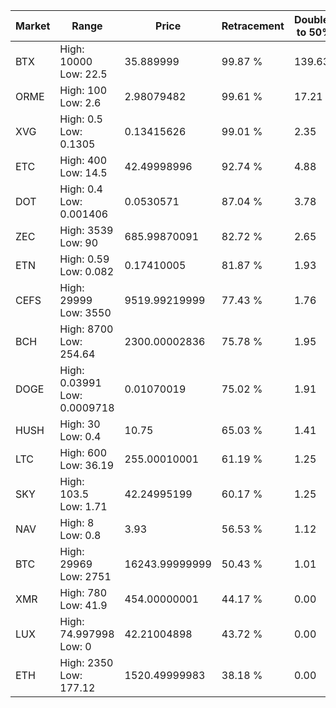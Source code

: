 | Market | Range | Price| Retracement | Doubles to 50% |
| --- | --- | --- | --- | --- |
| BTX | High: 10000<br />Low: 22.5 | 35.889999 | 99.87 % | 139.63 |
| ORME | High: 100<br />Low: 2.6 | 2.98079482 | 99.61 % | 17.21 |
| XVG | High: 0.5<br />Low: 0.1305 | 0.13415626 | 99.01 % | 2.35 |
| ETC | High: 400<br />Low: 14.5 | 42.49998996 | 92.74 % | 4.88 |
| DOT | High: 0.4<br />Low: 0.001406 | 0.0530571 | 87.04 % | 3.78 |
| ZEC | High: 3539<br />Low: 90 | 685.99870091 | 82.72 % | 2.65 |
| ETN | High: 0.59<br />Low: 0.082 | 0.17410005 | 81.87 % | 1.93 |
| CEFS | High: 29999<br />Low: 3550 | 9519.99219999 | 77.43 % | 1.76 |
| BCH | High: 8700<br />Low: 254.64 | 2300.00002836 | 75.78 % | 1.95 |
| DOGE | High: 0.03991<br />Low: 0.0009718 | 0.01070019 | 75.02 % | 1.91 |
| HUSH | High: 30<br />Low: 0.4 | 10.75 | 65.03 % | 1.41 |
| LTC | High: 600<br />Low: 36.19 | 255.00010001 | 61.19 % | 1.25 |
| SKY | High: 103.5<br />Low: 1.71 | 42.24995199 | 60.17 % | 1.25 |
| NAV | High: 8<br />Low: 0.8 | 3.93 | 56.53 % | 1.12 |
| BTC | High: 29969<br />Low: 2751 | 16243.99999999 | 50.43 % | 1.01 |
| XMR | High: 780<br />Low: 41.9 | 454.00000001 | 44.17 % | 0.00 |
| LUX | High: 74.997998<br />Low: 0 | 42.21004898 | 43.72 % | 0.00 |
| ETH | High: 2350<br />Low: 177.12 | 1520.49999983 | 38.18 % | 0.00 |
